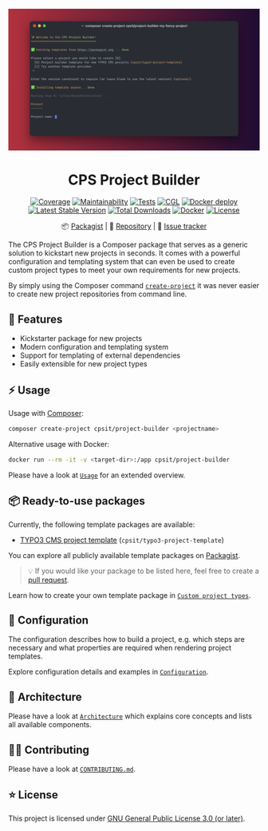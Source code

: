 <div align="center">

![Logo](docs/assets/header.svg)

# CPS Project Builder

[![Coverage](https://codecov.io/gh/CPS-IT/Project-Builder/branch/develop/graph/badge.svg?token=u5Clk9nd9Q)](https://codecov.io/gh/CPS-IT/Project-Builder)
[![Maintainability](https://api.codeclimate.com/v1/badges/a84923d4d61c50561186/maintainability)](https://codeclimate.com/github/CPS-IT/project-builder/maintainability)
[![Tests](https://github.com/CPS-IT/project-builder/actions/workflows/tests.yaml/badge.svg)](https://github.com/CPS-IT/project-builder/actions/workflows/tests.yaml)
[![CGL](https://github.com/CPS-IT/project-builder/actions/workflows/cgl.yaml/badge.svg)](https://github.com/CPS-IT/project-builder/actions/workflows/cgl.yaml)
[![Docker deploy](https://github.com/CPS-IT/project-builder/actions/workflows/docker.yaml/badge.svg)](https://github.com/CPS-IT/project-builder/actions/workflows/docker.yaml)
[![Latest Stable Version](http://poser.pugx.org/cpsit/project-builder/v)](https://packagist.org/packages/cpsit/project-builder)
[![Total Downloads](http://poser.pugx.org/cpsit/project-builder/downloads)](https://packagist.org/packages/cpsit/project-builder)
[![Docker](https://img.shields.io/docker/v/cpsit/project-builder?label=docker&sort=semver)](https://hub.docker.com/r/cpsit/project-builder)
[![License](http://poser.pugx.org/cpsit/project-builder/license)](LICENSE)

:package:&nbsp;[Packagist](https://packagist.org/packages/cpsit/project-builder) |
:floppy_disk:&nbsp;[Repository](https://github.com/CPS-IT/project-builder) |
:bug:&nbsp;[Issue tracker](https://github.com/CPS-IT/project-builder/issues)

</div>

The CPS Project Builder is a Composer package that serves as a generic solution to kickstart
new projects in seconds. It comes with a powerful configuration and templating system that
can even be used to create custom project types to meet your own requirements for new projects.

By simply using the Composer command [`create-project`][1] it was never easier to create
new project repositories from command line.

## :rocket: Features

* Kickstarter package for new projects
* Modern configuration and templating system
* Support for templating of external dependencies
* Easily extensible for new project types

## :zap: Usage

Usage with [Composer][2]:

```bash
composer create-project cpsit/project-builder <projectname>
```

Alternative usage with Docker:

```bash
docker run --rm -it -v <target-dir>:/app cpsit/project-builder
```

Please have a look at [`Usage`](docs/usage.md) for an extended overview.

## :package: Ready-to-use packages

Currently, the following template packages are available:

* [TYPO3 CMS project template][3] (`cpsit/typo3-project-template`)

You can explore all publicly available template packages on [Packagist][4].

> :bulb: If you would like your package to be listed here, feel free to create a
> [pull request][5].

Learn how to create your own template package in
[`Custom project types`](docs/custom-project-types.md).

## :open_file_folder: Configuration

The configuration describes how to build a project, e.g. which steps are necessary and what
properties are required when rendering project templates.

Explore configuration details and examples in [`Configuration`](docs/configuration.md).

## :roller_coaster: Architecture

Please have a look at [`Architecture`](docs/architecture.md) which explains
core concepts and lists all available components.

## :technologist: Contributing

Please have a look at [`CONTRIBUTING.md`](CONTRIBUTING.md).

## :star: License

This project is licensed under [GNU General Public License 3.0 (or later)](LICENSE).

[1]: https://getcomposer.org/doc/03-cli.md#create-project
[2]: https://getcomposer.org/
[3]: https://github.com/CPS-IT/typo3-project-template
[4]: https://packagist.org/?type=project-builder-template
[5]: https://github.com/CPS-IT/project-builder/pulls
